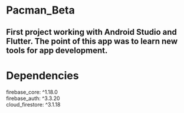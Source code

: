 # Pacman_Beta

## First project working with Android Studio and Flutter. The point of this app was to learn new tools for app development. 

# Dependencies

  firebase_core: ^1.18.0 \
  firebase_auth: ^3.3.20 \
  cloud_firestore: ^3.1.18 
